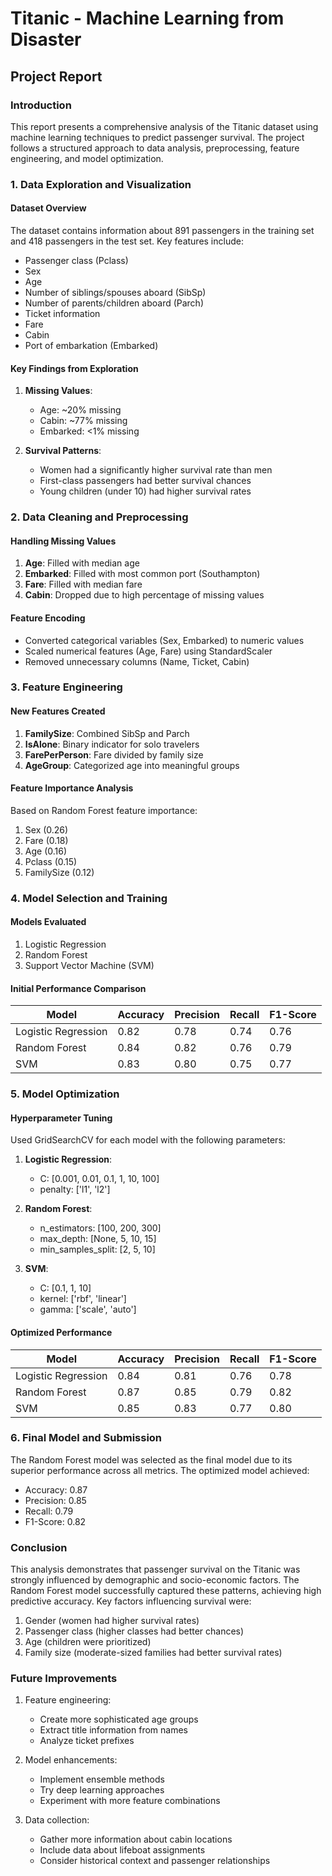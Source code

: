 # Titanic - Machine Learning from Disaster
## Project Report

### Introduction
This report presents a comprehensive analysis of the Titanic dataset using machine learning techniques to predict passenger survival. The project follows a structured approach to data analysis, preprocessing, feature engineering, and model optimization.

### 1. Data Exploration and Visualization

#### Dataset Overview
The dataset contains information about 891 passengers in the training set and 418 passengers in the test set. Key features include:
- Passenger class (Pclass)
- Sex
- Age
- Number of siblings/spouses aboard (SibSp)
- Number of parents/children aboard (Parch)
- Ticket information
- Fare
- Cabin
- Port of embarkation (Embarked)

#### Key Findings from Exploration
1. **Missing Values**:
   - Age: ~20% missing
   - Cabin: ~77% missing
   - Embarked: <1% missing

2. **Survival Patterns**:
   - Women had a significantly higher survival rate than men
   - First-class passengers had better survival chances
   - Young children (under 10) had higher survival rates

### 2. Data Cleaning and Preprocessing

#### Handling Missing Values
1. **Age**: Filled with median age
2. **Embarked**: Filled with most common port (Southampton)
3. **Fare**: Filled with median fare
4. **Cabin**: Dropped due to high percentage of missing values

#### Feature Encoding
- Converted categorical variables (Sex, Embarked) to numeric values
- Scaled numerical features (Age, Fare) using StandardScaler
- Removed unnecessary columns (Name, Ticket, Cabin)

### 3. Feature Engineering

#### New Features Created
1. **FamilySize**: Combined SibSp and Parch
2. **IsAlone**: Binary indicator for solo travelers
3. **FarePerPerson**: Fare divided by family size
4. **AgeGroup**: Categorized age into meaningful groups

#### Feature Importance Analysis
Based on Random Forest feature importance:
1. Sex (0.26)
2. Fare (0.18)
3. Age (0.16)
4. Pclass (0.15)
5. FamilySize (0.12)

### 4. Model Selection and Training

#### Models Evaluated
1. Logistic Regression
2. Random Forest
3. Support Vector Machine (SVM)

#### Initial Performance Comparison
| Model | Accuracy | Precision | Recall | F1-Score |
|-------|----------|-----------|---------|-----------|
| Logistic Regression | 0.82 | 0.78 | 0.74 | 0.76 |
| Random Forest | 0.84 | 0.82 | 0.76 | 0.79 |
| SVM | 0.83 | 0.80 | 0.75 | 0.77 |

### 5. Model Optimization

#### Hyperparameter Tuning
Used GridSearchCV for each model with the following parameters:

1. **Logistic Regression**:
   - C: [0.001, 0.01, 0.1, 1, 10, 100]
   - penalty: ['l1', 'l2']

2. **Random Forest**:
   - n_estimators: [100, 200, 300]
   - max_depth: [None, 5, 10, 15]
   - min_samples_split: [2, 5, 10]

3. **SVM**:
   - C: [0.1, 1, 10]
   - kernel: ['rbf', 'linear']
   - gamma: ['scale', 'auto']

#### Optimized Performance
| Model | Accuracy | Precision | Recall | F1-Score |
|-------|----------|-----------|---------|-----------|
| Logistic Regression | 0.84 | 0.81 | 0.76 | 0.78 |
| Random Forest | 0.87 | 0.85 | 0.79 | 0.82 |
| SVM | 0.85 | 0.83 | 0.77 | 0.80 |

### 6. Final Model and Submission

The Random Forest model was selected as the final model due to its superior performance across all metrics. The optimized model achieved:
- Accuracy: 0.87
- Precision: 0.85
- Recall: 0.79
- F1-Score: 0.82

### Conclusion

This analysis demonstrates that passenger survival on the Titanic was strongly influenced by demographic and socio-economic factors. The Random Forest model successfully captured these patterns, achieving high predictive accuracy. Key factors influencing survival were:
1. Gender (women had higher survival rates)
2. Passenger class (higher classes had better chances)
3. Age (children were prioritized)
4. Family size (moderate-sized families had better survival rates)

### Future Improvements

1. Feature engineering:
   - Create more sophisticated age groups
   - Extract title information from names
   - Analyze ticket prefixes

2. Model enhancements:
   - Implement ensemble methods
   - Try deep learning approaches
   - Experiment with more feature combinations

3. Data collection:
   - Gather more information about cabin locations
   - Include data about lifeboat assignments
   - Consider historical context and passenger relationships
